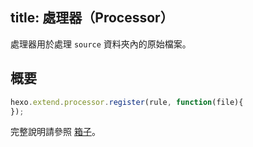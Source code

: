 title: 處理器（Processor）
---
處理器用於處理 `source` 資料夾內的原始檔案。

## 概要

``` js
hexo.extend.processor.register(rule, function(file){
});
```

完整說明請參照 [箱子](box.html)。